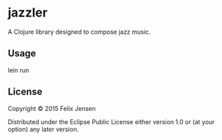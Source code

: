 # jazzler

A Clojure library designed to compose jazz music.

## Usage

lein run

## License

Copyright © 2015 Felix Jensen

Distributed under the Eclipse Public License either version 1.0 or (at
your option) any later version.
